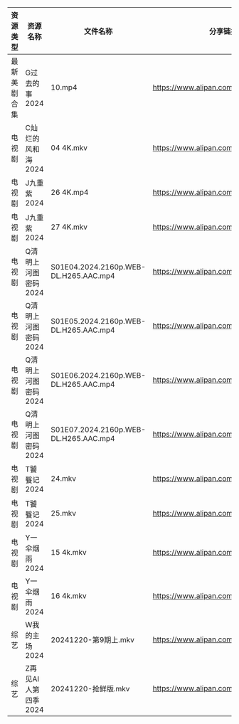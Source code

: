 | 资源类型   | 资源名称          | 文件名称                                  | 分享链接                                 | 更新时间                |
| ------ | ------------- | ------------------------------------- | ------------------------------------ | ------------------- |
| 最新美剧合集 | G过去的事2024     | 10.mp4                                | https://www.alipan.com/s/bz2KqfLQeN3 | 2024-12-20 13:05:19 |
| 电视剧    | C灿烂的风和海2024   | 04 4K.mkv                             | https://www.alipan.com/s/1ZcvwYjp3jJ | 2024-12-20 00:05:22 |
| 电视剧    | J九重紫2024      | 26 4K.mp4                             | https://www.alipan.com/s/N7GQMbY99Gt | 2024-12-20 12:05:26 |
| 电视剧    | J九重紫2024      | 27 4K.mkv                             | https://www.alipan.com/s/N7GQMbY99Gt | 2024-12-20 00:05:36 |
| 电视剧    | Q清明上河图密码2024  | S01E04.2024.2160p.WEB-DL.H265.AAC.mp4 | https://www.alipan.com/s/uQPMzifGjR6 | 2024-12-20 08:05:54 |
| 电视剧    | Q清明上河图密码2024  | S01E05.2024.2160p.WEB-DL.H265.AAC.mp4 | https://www.alipan.com/s/uQPMzifGjR6 | 2024-12-20 08:05:54 |
| 电视剧    | Q清明上河图密码2024  | S01E06.2024.2160p.WEB-DL.H265.AAC.mp4 | https://www.alipan.com/s/uQPMzifGjR6 | 2024-12-20 08:05:53 |
| 电视剧    | Q清明上河图密码2024  | S01E07.2024.2160p.WEB-DL.H265.AAC.mp4 | https://www.alipan.com/s/uQPMzifGjR6 | 2024-12-20 08:05:53 |
| 电视剧    | T饕餮记2024      | 24.mkv                                | https://www.alipan.com/s/Rn244KUMhV7 | 2024-12-20 13:06:03 |
| 电视剧    | T饕餮记2024      | 25.mkv                                | https://www.alipan.com/s/Rn244KUMhV7 | 2024-12-20 13:06:02 |
| 电视剧    | Y一伞烟雨2024     | 15 4k.mkv                             | https://www.alipan.com/s/ACzUDPGds32 | 2024-12-20 13:06:10 |
| 电视剧    | Y一伞烟雨2024     | 16 4k.mkv                             | https://www.alipan.com/s/ACzUDPGds32 | 2024-12-20 13:06:10 |
| 综艺     | W我的主场2024     | 20241220-第9期上.mkv                     | https://www.alipan.com/s/KLxaNppeykr | 2024-12-20 13:07:51 |
| 综艺     | Z再见AI人第四季2024 | 20241220-抢鲜版.mkv                      | https://www.alipan.com/s/x547zMqipVp | 2024-12-20 13:08:07 |
